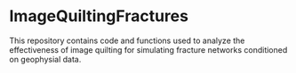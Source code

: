 # ImageQuiltingFractures

This repository contains code and functions used to analyze the effectiveness 
of image quilting for simulating fracture networks conditioned on geophysial data.
